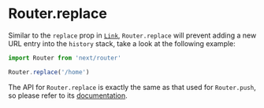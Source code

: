 # Router.replace

Similar to the `replace` prop in [`Link`](/docs/routing/using-link.md), `Router.replace` will prevent adding a new URL entry into the `history` stack, take a look at the following example:

```jsx
import Router from 'next/router'

Router.replace('/home')
```

The API for `Router.replace` is exactly the same as that used for `Router.push`, so please refer to its [documentation](/docs/api-reference/router/router.push.md).

